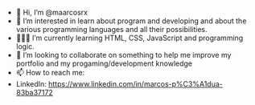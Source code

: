 - 👋 Hi, I’m @maarcosrx
- 👀 I’m interested in learn about program and developing and about the various programming languages and all their possibilities.
- 👨🏻‍💻 I’m currently learning HTML, CSS, JavaScript and programming logic.
- 💞️ I’m looking to collaborate on something to help me improve my portfolio and my progaming/development knowledge 
- 📫 How to reach me:
- LinkedIn: https://www.linkedin.com/in/marcos-p%C3%A1dua-83ba37172
